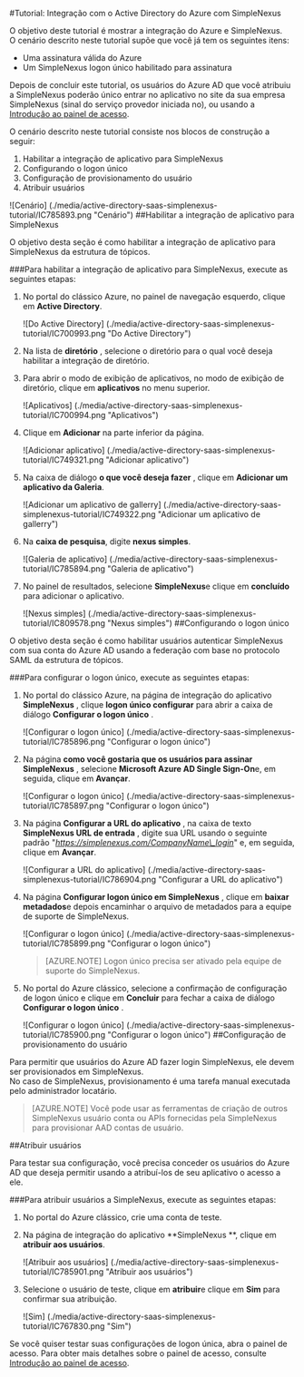 <properties 
    pageTitle="Tutorial: Integração com o Active Directory do Azure com SimpleNexus | Microsoft Azure" 
    description="Saiba como usar SimpleNexus com o Azure Active Directory para habilitar o logon único, provisionamento automatizado e muito mais!" 
    services="active-directory" 
    authors="jeevansd"  
    documentationCenter="na" 
    manager="femila"/>
<tags 
    ms.service="active-directory" 
    ms.devlang="na" 
    ms.topic="article" 
    ms.tgt_pltfrm="na" 
    ms.workload="identity" 
    ms.date="09/19/2016" 
    ms.author="jeedes" />

#<a name="tutorial-azure-active-directory-integration-with-simplenexus"></a>Tutorial: Integração com o Active Directory do Azure com SimpleNexus
  
O objetivo deste tutorial é mostrar a integração do Azure e SimpleNexus.  
O cenário descrito neste tutorial supõe que você já tem os seguintes itens:

-   Uma assinatura válida do Azure
-   Um SimpleNexus logon único habilitado para assinatura
  
Depois de concluir este tutorial, os usuários do Azure AD que você atribuiu a SimpleNexus poderão único entrar no aplicativo no site da sua empresa SimpleNexus (sinal do serviço provedor iniciada no), ou usando a [Introdução ao painel de acesso](active-directory-saas-access-panel-introduction.md).
  
O cenário descrito neste tutorial consiste nos blocos de construção a seguir:

1.  Habilitar a integração de aplicativo para SimpleNexus
2.  Configurando o logon único
3.  Configuração de provisionamento do usuário
4.  Atribuir usuários

![Cenário] (./media/active-directory-saas-simplenexus-tutorial/IC785893.png "Cenário")
##<a name="enabling-the-application-integration-for-simplenexus"></a>Habilitar a integração de aplicativo para SimpleNexus
  
O objetivo desta seção é como habilitar a integração de aplicativo para SimpleNexus da estrutura de tópicos.

###<a name="to-enable-the-application-integration-for-simplenexus-perform-the-following-steps"></a>Para habilitar a integração de aplicativo para SimpleNexus, execute as seguintes etapas:

1.  No portal do clássico Azure, no painel de navegação esquerdo, clique em **Active Directory**.

    ![Do Active Directory] (./media/active-directory-saas-simplenexus-tutorial/IC700993.png "Do Active Directory")

2.  Na lista de **diretório** , selecione o diretório para o qual você deseja habilitar a integração de diretório.

3.  Para abrir o modo de exibição de aplicativos, no modo de exibição de diretório, clique em **aplicativos** no menu superior.

    ![Aplicativos] (./media/active-directory-saas-simplenexus-tutorial/IC700994.png "Aplicativos")

4.  Clique em **Adicionar** na parte inferior da página.

    ![Adicionar aplicativo] (./media/active-directory-saas-simplenexus-tutorial/IC749321.png "Adicionar aplicativo")

5.  Na caixa de diálogo **o que você deseja fazer** , clique em **Adicionar um aplicativo da Galeria**.

    ![Adicionar um aplicativo de gallerry] (./media/active-directory-saas-simplenexus-tutorial/IC749322.png "Adicionar um aplicativo de gallerry")

6.  Na **caixa de pesquisa**, digite **nexus simples**.

    ![Galeria de aplicativo] (./media/active-directory-saas-simplenexus-tutorial/IC785894.png "Galeria de aplicativo")

7.  No painel de resultados, selecione **SimpleNexus**e clique em **concluído** para adicionar o aplicativo.

    ![Nexus simples] (./media/active-directory-saas-simplenexus-tutorial/IC809578.png "Nexus simples")
##<a name="configuring-single-sign-on"></a>Configurando o logon único
  
O objetivo desta seção é como habilitar usuários autenticar SimpleNexus com sua conta do Azure AD usando a federação com base no protocolo SAML da estrutura de tópicos.

###<a name="to-configure-single-sign-on-perform-the-following-steps"></a>Para configurar o logon único, execute as seguintes etapas:

1.  No portal do clássico Azure, na página de integração do aplicativo **SimpleNexus** , clique **logon único configurar** para abrir a caixa de diálogo **Configurar o logon único** .

    ![Configurar o logon único] (./media/active-directory-saas-simplenexus-tutorial/IC785896.png "Configurar o logon único")

2.  Na página **como você gostaria que os usuários para assinar SimpleNexus** , selecione **Microsoft Azure AD Single Sign-On**e, em seguida, clique em **Avançar**.

    ![Configurar o logon único] (./media/active-directory-saas-simplenexus-tutorial/IC785897.png "Configurar o logon único")

3.  Na página **Configurar a URL do aplicativo** , na caixa de texto **SimpleNexus URL de entrada** , digite sua URL usando o seguinte padrão "*https://simplenexus.com/CompanyName\_login*" e, em seguida, clique em **Avançar**.

    ![Configurar a URL do aplicativo] (./media/active-directory-saas-simplenexus-tutorial/IC786904.png "Configurar a URL do aplicativo")

4.  Na página **Configurar logon único em SimpleNexus** , clique em **baixar metadados**e depois encaminhar o arquivo de metadados para a equipe de suporte de SimpleNexus.

    ![Configurar o logon único] (./media/active-directory-saas-simplenexus-tutorial/IC785899.png "Configurar o logon único")

    >[AZURE.NOTE] Logon único precisa ser ativado pela equipe de suporte do SimpleNexus.

5.  No portal do Azure clássico, selecione a confirmação de configuração de logon único e clique em **Concluir** para fechar a caixa de diálogo **Configurar o logon único** .

    ![Configurar o logon único] (./media/active-directory-saas-simplenexus-tutorial/IC785900.png "Configurar o logon único")
##<a name="configuring-user-provisioning"></a>Configuração de provisionamento do usuário
  
Para permitir que usuários do Azure AD fazer login SimpleNexus, ele devem ser provisionados em SimpleNexus.  
No caso de SimpleNexus, provisionamento é uma tarefa manual executada pelo administrador locatário.

>[AZURE.NOTE] Você pode usar as ferramentas de criação de outros SimpleNexus usuário conta ou APIs fornecidas pela SimpleNexus para provisionar AAD contas de usuário.

##<a name="assigning-users"></a>Atribuir usuários
  
Para testar sua configuração, você precisa conceder os usuários do Azure AD que deseja permitir usando a atribuí-los de seu aplicativo o acesso a ele.

###<a name="to-assign-users-to-simplenexus-perform-the-following-steps"></a>Para atribuir usuários a SimpleNexus, execute as seguintes etapas:

1.  No portal do Azure clássico, crie uma conta de teste.

2.  Na página de integração do aplicativo **SimpleNexus **, clique em **atribuir aos usuários**.

    ![Atribuir aos usuários] (./media/active-directory-saas-simplenexus-tutorial/IC785901.png "Atribuir aos usuários")

3.  Selecione o usuário de teste, clique em **atribuir**e clique em **Sim** para confirmar sua atribuição.

    ![Sim] (./media/active-directory-saas-simplenexus-tutorial/IC767830.png "Sim")
  
Se você quiser testar suas configurações de logon única, abra o painel de acesso. Para obter mais detalhes sobre o painel de acesso, consulte [Introdução ao painel de acesso](active-directory-saas-access-panel-introduction.md).